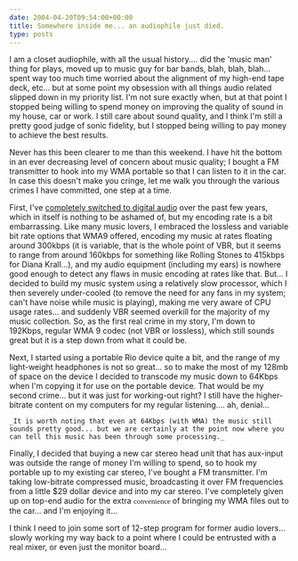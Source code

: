 ```yaml
---
date: 2004-04-20T09:54:00+00:00
title: Somewhere inside me... an audiophile just died.
type: posts
---
```

I am a closet audiophile, with all the usual history.... did the 'music man' thing for plays, moved up to music guy for bar bands, blah, blah, blah... spent way too much time worried about the alignment of my high-end tape deck, etc... but at some point my obsession with all things audio related slipped down in my priority list. I'm not sure exactly when, but at that point I stopped being willing to spend money on improving the quality of sound in my house, car or work. I still care about sound quality, and I think I'm still a pretty good judge of sonic fidelity, but I stopped being willing to pay money to achieve the best results.

Never has this been clearer to me than this weekend. I have hit the bottom in an ever decreasing level of concern about music quality; I bought a FM transmitter to hook into my WMA portable so that I can listen to it in the car. In case this doesn't make you cringe, let me walk you through the various crimes I have committed, one step at a time.

First, I've [completely switched to digital audio](https://www.duncanmackenzie.net/musicxp) over the past few years, which in itself is nothing to be ashamed of, but my encoding rate is a bit embarrassing. Like many music lovers, I embraced the lossless and variable bit rate options that WMA9 offered, encoding my music at rates floating around 300kbps (it is variable, that is the whole point of VBR, but it seems to range from around 160kbps for something like Rolling Stones to 415kbps for Diana Krall...), and my audio equipment (including my ears) is nowhere good enough to detect any flaws in music encoding at rates like that. But... I decided to build my music system using a relatively slow processor, which I then severely under-cooled (to remove the need for any fans in my system; can't have noise while music is playing), making me very aware of CPU usage rates... and suddenly VBR seemed overkill for the majority of my music collection. So, as the first real crime in my story, I'm down to 192Kbps, regular WMA 9 codec (not VBR or lossless), which still sounds great but it is a step down from what it could be.

Next, I started using a portable Rio device quite a bit, and the range of my light-weight headphones is not so great... so to make the most of my 128mb of space on the device I decided to transcode my music down to 64Kbps when I'm copying it for use on the portable device. That would be my second crime... but it was just for working-out right? I still have the higher-bitrate content on my computers for my regular listening.... ah, denial...

    _It is worth noting that even at 64Kbps (with WMA) the music still sounds pretty good... but we are certainly at the point now where you can tell this music has been through some processing._

Finally, I decided that buying a new car stereo head unit that has aux-input was outside the range of money I'm willing to spend, so to hook my portable up to my existing car stereo, I've bought a FM transmitter. I'm taking low-bitrate compressed music, broadcasting it over FM frequencies from a little $29 dollar device and into my car stereo. I've completely given up on top-end audio for the extra <span style="FONT-SIZE: 10pt; FONT-FAMILY: Verdana; mso-fareast-font-family: 'Times New Roman'; mso-bidi-font-family: 'Times New Roman'; mso-ansi-language: EN-US; mso-fareast-language: EN-US; mso-bidi-language: AR-SA">convenience </span>of bringing my WMA files out to the car... and I'm enjoying it...

I think I need to join some sort of 12-step program for former audio lovers... slowly working my way back to a point where I could be entrusted with a real mixer, or even just the monitor board...
